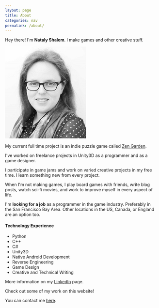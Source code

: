 ```yaml
---
layout: page
title: About
categories: nav
permalink: /about/
---
```

Hey there! I'm **Nataly Shalem**. I make games and other creative stuff.

![alt text][ProfilePic]

[ProfilePic]: ../images/profilepic.jpg "Nataly Shalem"

My current full time project is an indie puzzle game called [Zen Garden][].

I've worked on freelance projects in Unity3D as a programmer and as a game designer.

I participate in game jams and work on varied creative projects in my free time. I learn something new from every project.

When I'm not making games, I play board games with friends, write blog posts, watch sci-fi movies, and work to improve myself in every aspect of life.

I'm **looking for a job** as a programmer in the game industry. Preferably in the San Francisco Bay Area. Other locations in the US, Canada, or England are an option too.

#### Technology Experience
* Python
* C++
* C#
* Unity3D
* Native Android Development
* Reverse Engineering
* Game Design
* Creative and Technical Writing

More information on my [LinkedIn][] page.

Check out some of my work on this website!

You can contact me <a href="mailto:nataly@natalycreates.com" target="_blank">here</a>.

[Zen Garden]: https://www.facebook.com/ZenKittyGames/
[LinkedIn]: https://www.linkedin.com/in/natalyeliyahu/
